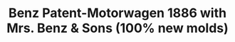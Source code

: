 ---
layout: product
title: "Benz Patent-Motorwagen 1886 with Mrs. Benz & Sons (100% new molds)"
price: "TBA" 
desc: "Maketa"
img_path: "/assets/img/ICM 24041.webp"
brand: "N/A"
available: false
special_offer: false
new: false
soon: false
cat: "010000"
subcat: "013600"
subsubcat: "0N/A"
sifra: "ICM 24041"
popular: false
spec: false
---